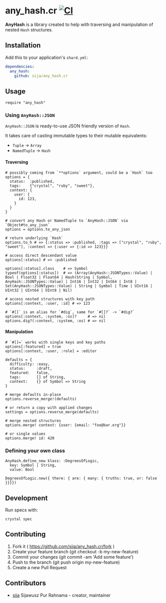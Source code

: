 # any_hash.cr [![CI](https://github.com/Sija/any_hash.cr/actions/workflows/ci.yml/badge.svg)](https://github.com/Sija/any_hash.cr/actions/workflows/ci.yml)

**AnyHash** is a library created to help with traversing and manipulation of
nested `Hash` structures.

## Installation

Add this to your application's `shard.yml`:

```yaml
dependencies:
  any_hash:
    github: sija/any_hash.cr
```

## Usage

```crystal
require "any_hash"
```

### Using `AnyHash::JSON`

`AnyHash::JSON` is ready-to-use JSON friendly version of `Hash`.

It takes care of casting immutable types to their mutable equivalents:
- `Tuple`      → `Array`
- `NamedTuple` → `Hash`

#### Traversing

```crystal
# possibly coming from `**options` argument, could be a `Hash` too
options = {
  status:  :published,
  tags:    {"crystal", "ruby", "sweet"},
  context: {
    user: {
      id: 123,
    }
  }
}

# convert any Hash or NamedTuple to `AnyHash::JSON` via `Object#to_any_json`
options = options.to_any_json

# return underlying `Hash`
options.to_h # => {:status => :published, :tags => ["crystal", "ruby", "sweet"], :context => {:user => {:id => 123}}}

# access direct descendant value
options[:status] # => :published

options[:status].class    # => Symbol
typeof(options[:status])  # => (Array(AnyHash::JSONTypes::Value) | Bool | Float32 | Float64 | Hash(String | Symbol, AnyHash::JSONTypes::Value) | Int16 | Int32 | Int64 | Int8 | Set(AnyHash::JSONTypes::Value) | String | Symbol | Time | UInt16 | UInt32 | UInt64 | UInt8 | Nil)

# access nested structures with key path
options[:context, :user, :id] # => 123

# `#[]` is an alias for `#dig`, same for `#[]?` -> `#dig?`
options[:context, :system, :os]?     # => nil
options.dig?(:context, :system, :os) # => nil
```

#### Manipulation

```crystal
# `#[]=` works with single keys and key paths
options[:featured] = true
options[:context, :user, :role] = :editor

defaults = {
  difficulty: :easy,
  status:     :draft,
  featured:   false,
  tags:       [] of String,
  context:    {} of Symbol => String
}

# merge defaults in-place
options.reverse_merge!(defaults)

# or return a copy with applied changes
settings = options.reverse_merge(defaults)

# merge nested structures
options.merge! context: {user: {email: "foo@bar.org"}}

# or single values
options.merge! id: 420
```

### Defining your own class

```crystal
AnyHash.define_new klass: :DegreesOfLogic,
  key: Symbol | String,
  value: Bool

DegreesOfLogic.new({ there: { are: { many: { truths: true, or: false }}}})
```

## Development

Run specs with:

```
crystal spec
```

## Contributing

1. Fork it ( https://github.com/sija/any_hash.cr/fork )
2. Create your feature branch (git checkout -b my-new-feature)
3. Commit your changes (git commit -am 'Add some feature')
4. Push to the branch (git push origin my-new-feature)
5. Create a new Pull Request

## Contributors

- [sija](https://github.com/sija) Sijawusz Pur Rahnama - creator, maintainer
